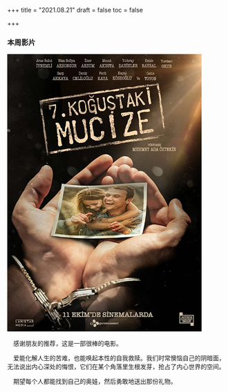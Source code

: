 +++
title = "2021.08.21"
draft = false
toc = false

+++



### 本周影片

<a href="https://movie.douban.com/subject/34875369/" target="_blank">

<img src="/images/Miracle-in-Cell-No.7.jpg" width="450"/>

</a>



&emsp;感谢朋友的推荐，这是一部很棒的电影。

&emsp;爱能化解人生的苦难，也能唤起本性的自我救赎。我们时常懊恼自己的阴暗面，无法说出内心深处的悔恨，它们在某个角落里生根发芽，抢占了内心世界的空间。

&emsp;期望每个人都能找到自己的奥娃，然后勇敢地送出那份礼物。
